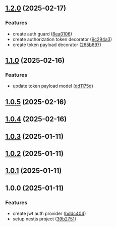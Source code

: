 

## [1.2.0](https://github.com/novatorsoft/nestjs-auth-module/compare/v1.1.0...v1.2.0) (2025-02-17)


### Features

* create auth guard ([6ea0106](https://github.com/novatorsoft/nestjs-auth-module/commit/6ea01067c1827173d60ec75ec783fba90b42f8e8))
* create authorization token decorator ([9c294a3](https://github.com/novatorsoft/nestjs-auth-module/commit/9c294a3e82afdf1172e581f3c3f8ddfd9648dc56))
* create token payload decorator ([265b697](https://github.com/novatorsoft/nestjs-auth-module/commit/265b697fd5b6bdc1be7fe3b502280c1973ff09b5))

## [1.1.0](https://github.com/novatorsoft/nestjs-auth-module/compare/v1.0.5...v1.1.0) (2025-02-16)


### Features

* update token payload model ([dd1175d](https://github.com/novatorsoft/nestjs-auth-module/commit/dd1175d9fa3b2e3e2a6c9a04adab6dcfda9f3224))

## [1.0.5](https://github.com/novatorsoft/nestjs-auth-module/compare/v1.0.4...v1.0.5) (2025-02-16)

## [1.0.4](https://github.com/novatorsoft/nestjs-auth-module/compare/v1.0.3...v1.0.4) (2025-02-16)

## [1.0.3](https://github.com/novatorsoft/nestjs-auth-module/compare/v1.0.2...v1.0.3) (2025-01-11)

## [1.0.2](https://github.com/novatorsoft/nestjs-auth-module/compare/v1.0.1...v1.0.2) (2025-01-11)

## [1.0.1](https://github.com/novatorsoft/nestjs-auth-module/compare/v1.0.0...v1.0.1) (2025-01-11)

## 1.0.0 (2025-01-11)


### Features

* create jwt auth provider ([bddc404](https://github.com/novatorsoft/nestjs-auth-module/commit/bddc40437409530fac64f55cb77fedd25f43e363))
* setup nestjs project ([39b2751](https://github.com/novatorsoft/nestjs-auth-module/commit/39b27510b2d5f067f1b59fee70c97963417fbd59))
